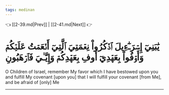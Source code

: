 ```yaml
---
tags: medinan
---
```


👈 [[2-39.md|Prev]] | [[2-41.md|Next]] 👉

# يَٰبَنِيٓ إِسۡرَـٰٓءِيلَ ٱذۡكُرُواْ نِعۡمَتِيَ ٱلَّتِيٓ أَنۡعَمۡتُ عَلَيۡكُمۡ وَأَوۡفُواْ بِعَهۡدِيٓ أُوفِ بِعَهۡدِكُمۡ وَإِيَّـٰيَ فَٱرۡهَبُونِ

O Children of Israel, remember My favor which I have bestowed upon you and fulfill My covenant [upon you] that I will fulfill your covenant [from Me], and be afraid of [only] Me

---

